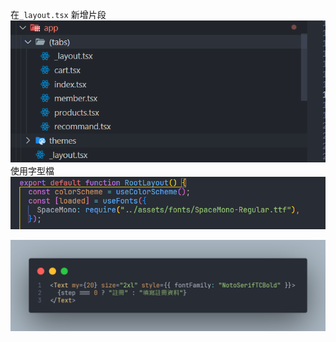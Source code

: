 在`_layout.tsx` 新增片段
![alt text](image-1.png)
使用字型檔
![alt text](image.png)

![alt text](image-2.png)
